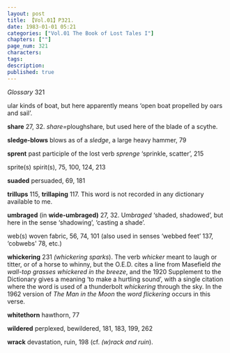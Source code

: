 ```yaml
---
layout: post
title: 【Vol.01】P321.
date: 1983-01-01 05:21
categories: ["Vol.01 The Book of Lost Tales I"]
chapters: [""]
page_num: 321
characters: 
tags: 
description: 
published: true
---
```


<p style="text-indent: 0;">
<I>Glossary</I> 321
</p>

ular kinds of boat, but here apparently means ‘open boat propelled by oars and sail’.

<B>share</B>   27, 32. <I>share=</I>ploughshare, but used here of the blade of a scythe.

<B>sledge-blows</B>   blows as of a <I>sledge</I>, a large heavy hammer, 79

<B>sprent</B>   past participle of the lost verb <I>sprenge</I> ‘sprinkle, scatter’, 215

sprite(s)   spirit(s), 75, 100, 124, 213

<B>suaded</B>   persuaded, 69, 181

<B>trillups</B>    115, <B>trillaping</B> 117. This word is not recorded in any dictionary available to me.

<B>umbraged</B>   (in <B>wide-umbraged)</B> 27, 32. U<I>mbraged</I> ‘shaded, shadowed’, but here in the sense ‘shadowing’, ‘casting a shade’.

web(s)   woven fabric, 56, 74, 101 (also used in senses ‘webbed feet’ 137, ‘cobwebs' 78, etc.)

<B>whickering</B>   231 <I>(whickering sparks</I>). The verb <I>whicker</I> meant to laugh or titter, or of a horse to whinny, but the O.E.D. cites a line from Masefield <I>the wall-top grasses whickered in the breeze</I>, and the 1920 Supplement to the Dictionary gives a meaning ‘to make a hurtling sound’, with a single citation where the word is used of a thunderbolt <I>whickering</I> through the sky. In the 1962 version of <I>The Man in the Moon</I> the <I>word flickering</I> occurs in this verse.

<B>whitethorn</B>   hawthorn, 77

<B>wildered</B>   perplexed, bewildered, 181, 183, 199, 262

<B>wrack</B>   devastation, ruin, 198 (cf. <I>(w)rack and ruin</I>).


